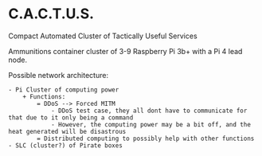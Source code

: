 # C.A.C.T.U.S.
Compact Automated Cluster of Tactically Useful Services


Ammunitions container cluster of 3-9 Raspberry Pi 3b+ with a Pi 4 lead node.

Possible network architecture:

	- Pi Cluster of computing power
		+ Functions:
			= DDoS --> Forced MITM
				- DDoS test case, they all dont have to communicate for that due to it only being a command
				- However, the computing power may be a bit off, and the heat generated will be disastrous
			= Distributed computing to possibly help with other functions
	- SLC (cluster?) of Pirate boxes
  
